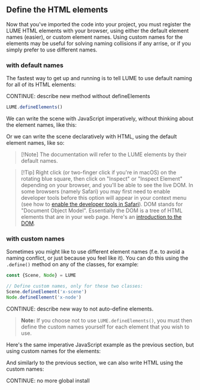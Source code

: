 <!-- TODO guide on how to define elements using custom element names. -->

## Define the HTML elements

Now that you've imported the code into your project, you must register the LUME
HTML elements with your browser, using either the default element names
(easier), or custom element names. Using custom names for the elements may be
useful for solving naming collisions if any arrise, or if you simply prefer to
use different names.

### with default names

The fastest way to get up and running is to tell LUME to use default naming
for all of its HTML elements:

CONTINUE: describe new method without defineElements

```js
LUME.defineElements()
```

We can write the scene with JavaScript imperatively, without thinking about
the element names, like this:

<div id="defaultNamesImperative"></div>

Or we can write the scene declaratively with HTML, using the default element
names, like so:

<div id="defaultNamesDeclarative"></div>

> [!Note] The documentation will refer to the LUME elements by their default names.

> [!Tip] Right click (or two-finger click if you're in macOS) on the
> rotating blue square, then click on "Inspect" or "Inspect Element" depending
> on your browser, and you'll be able to see the live DOM. In some browsers
> (namely Safari) you may first need to enable developer tools before this
> option will appear in your context menu (see how to [enable the developer
> tools in
> Safari](https://developer.apple.com/library/archive/documentation/NetworkingInternetWeb/Conceptual/Web_Inspector_Tutorial/EnableWebInspector/EnableWebInspector.html)).
> DOM stands for "Document Object Model". Essentially the DOM is a tree of HTML
> elements that are in your web page. Here's an [introduction to the
> DOM](https://developer.mozilla.org/en-US/docs/Web/API/Document_Object_Model/Introduction).

### with custom names

Sometimes you might like to use different element names (f.e. to avoid a
naming conflict, or just because you feel like it). You can do this using the
`.define()` method on any of the classes, for example:

```js
const {Scene, Node} = LUME

// Define custom names, only for these two classes:
Scene.defineElement('x-scene')
Node.defineElement('x-node')
```

CONTINUE: describe new way to not auto-define elements.

> **Note:** If you choose not to use `LUME.defineElements()`, you must then
> define the custom names yourself for each element that you wish to use.

Here's the same imperative JavaScript example as the previous section, but
using custom names for the elements:

<div id="customNamesImperative"></div>

And similarly to the previous section, we can also write HTML using the
custom names:

<div id="customNamesDeclarative"></div>

CONTINUE: no more global install

<script>
new Vue({
  el: '#globalInstall',
  template: '<live-code :template="code" :autorun="true" mode="html>iframe" />',
  data: {
    code: stripIndent(`
      <!--
      This is a comment, ignored by the browser. We'll use comments below
      explain parts of the HTML code.
      -->

      <!-- This sets the base URL from which subsequent relative paths will be relative to. -->
      <base href="${host}" />

      <!--
      This loads an importmap that specifies URL from which Lume
      dependencies are fetched. See ${host}importmap.js. To learn about import
      maps, see https://developer.mozilla.org/en-US/docs/Web/HTML/Element/script/type/importmap.
      -->
      <script src="./importmap.js"><\/script>

      <!-- This defines the structure of a 3D scene with some lighting, and a 3D
      cube in the middle of the view: -->
      <lume-scene webgl>
        <lume-ambient-light intensity="0.5"></lume-ambient-light>
        <lume-point-light color="white" align-point="0.5 0.5" position="0 0 300" size="0 0 0" cast-shadow="true" intensity="0.65">
        </lume-point-light>

        <lume-box id="box" size="100 100 100" align-point="0.5 0.5 0.5" mount-point="0.5 0.5 0.5" color="cornflowerblue"> </lume-box>
      </lume-scene>

      <!-- Add default styling to the document: -->
      <style>
        body,
        html {
          /*
           * Make the root elements take full width/height of the window. Some browsers
           * don't do this by default, so let's ensure that it we explicitly define
           * it:
           */
          width: 100%;
          height: 100%;

          /*
           * Also remove default padding and margin. These changes give you a
           * consistent experience across browsers, which are quirky.
           */
          padding: 0;
          margin: 0;
        }
      </style>

      <script type="module">
        // Import lume.
        import 'lume'

        // Give the box an animated rotation around the Y axis.
        box.rotation = (x, y, z) => [x, y + 1, z]
      <\/script>
    `)

},
})

new Vue({
el: '#defaultNamesImperative',
template: '<live-code :template="code" :autorun="true" mode="html>iframe" />',
data: {
code:
`<script src="https://unpkg.com/lume@0.3.0-alpha.27/dist/global.js"><\/script>

<script type=module>
  LUME.defineElements()

  const {Scene, Node} = LUME
  const scene = new Scene()

  const node = new Node().set({
    position: [50, 50, 0], // X, Y, and Z position
    size: [100, 100, 0], // X, Y, and Z size
  })

  node.style.background = 'cornflowerblue'
  scene.append(node)
  document.body.append(scene)
  node.rotation = (x, y, z) => [x, y + 1, z]

  // The code outputs these elements to the DOM:
  // <body>
  //   <lume-scene>
  //     <lume-element3d position="50 50 0" size="100 100 0"></lume-element3d>
  //   </lume-scene>
  // </body>
<\/script>

<style>
  body, html {width: 100%; height: 100%; padding: 0; margin: 0}
</style>`

},
})

<!-- CONTINUE: no more global script -->

new Vue({
el: '#defaultNamesDeclarative',
template: '<live-code :template="code" :autorun="true" mode="html>iframe" />',
data: {
code:
`<script src="https://unpkg.com/lume@0.3.0-alpha.27/dist/global.js"><\/script>

<lume-scene>
  <lume-element3d id="node" position="50 50" size="100 100"></lume-element3d>
</lume-scene>

<script type="module">
  import 'lume'
  document.getElementById('node').rotation = (x, y, z) => [x, y + 1, z]
<\/script>

<style>
  body, html {width: 100%; height: 100%; padding: 0; margin: 0;}
  #node {background: cornflowerblue;}
</style>`

},
})

new Vue({
el: '#customNamesImperative',
template: '<live-code :template="code" :autorun="true" mode="html>iframe" />',
data: {
code:
`<script src="https://unpkg.com/lume@0.3.0-alpha.27/dist/global.js"><\/script>

<script type=module>
  const {Scene, Node} = LUME

  // Define custom names, only for these two classes:
  Scene.defineElement('x-scene')
  Node.defineElement('x-node')

  const scene = new Scene()

  const node = new Node().set({
    position: [50, 50, 0], // X, Y, and Z position
    size: [100, 100, 0], // X, Y, and Z size
  })

  node.style.background = 'cornflowerblue'
  scene.append(node)
  document.body.append(scene)
  node.rotation = (x, y, z) => [x, y + 1, z]

  // The code outputs these elements to the DOM:
  // <body>
  //   <x-scene>
  //     <x-node position="50 50 0" size="100 100 0"></x-node>
  //   </x-scene>
  // </body>
<\/script>

<style>
  body, html {width: 100%; height: 100%; padding: 0; margin: 0}
</style>`

},
})

new Vue({
el: '#customNamesDeclarative',
template: '<live-code :template="code" :autorun="true" mode="html>iframe" />',
data: {
code:
`<script src="https://unpkg.com/lume@0.3.0-alpha.27/dist/global.js"><\/script>

<x-scene>
  <x-node id="node" position="50 50" size="100 100"></x-node>
</x-scene>

<script type=module>
  const {Scene, Node} = LUME

  // Define custom names, only for these two classes:
  Scene.defineElement('x-scene')
  Node.defineElement('x-node')

  document.getElementById('node').rotation = (x, y, z) => [x, y + 1, z]
<\/script>

<style>
  body, html {width: 100%; height: 100%; padding: 0; margin: 0;}
  #node {background: cornflowerblue;}
</style>`

},
})
</script>
